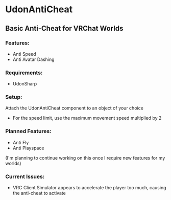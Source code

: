 # UdonAntiCheat

## Basic Anti-Cheat for VRChat Worlds


### Features:
- Anti Speed
- Anti Avatar Dashing


### Requirements:
- UdonSharp


### Setup:
Attach the UdonAntiCheat component to an object of your choice
- For the speed limit, use the maximum movement speed multiplied by 2


### Planned Features:
- Anti Fly
- Anti Playspace

(I'm planning to continue working on this once I require new features for my worlds)


### Current Issues:
- VRC Client Simulator appears to accelerate the player too much, causing the anti-cheat to activate
